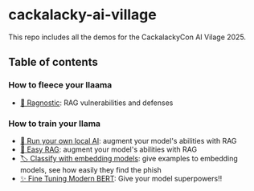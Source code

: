 # cackalacky-ai-village

This repo includes all the demos for the CackalackyCon AI Vilage 2025.

## Table of contents

### How to fleece your llaama

- [🧩 Ragnostic](how-to-fleece-your-llama/ragnostic/README.md): RAG vulnerabilities and defenses

### How to train your llama

- [🧠 Run your own local AI](how-to-train-your-llama/local-ai/README.md): augment your model's abilities with RAG
- [🚀 Easy RAG](how-to-train-your-llama/easy-rag/README.md): augment your model's abilities with RAG
- [🏷️ Classify with embedding models](how-to-train-your-llama/embeddings/README.md): give examples to embedding models, see how easily they find the phish
- [✨ Fine Tuning Modern BERT](how-to-train-your-llama/fine-tuning/README.md): Give your model superpowers!!
